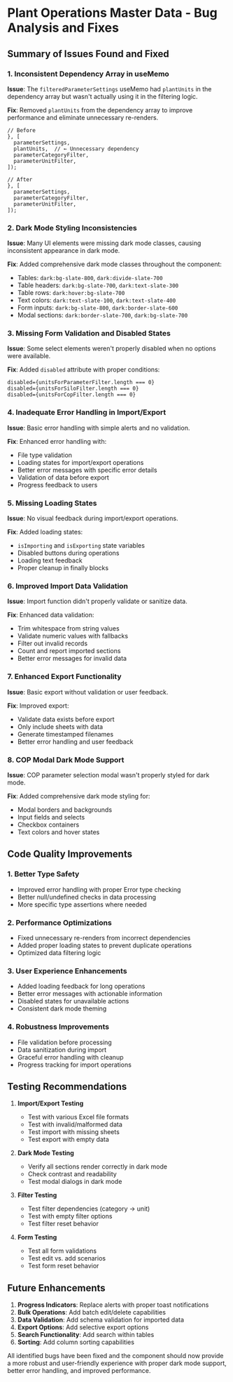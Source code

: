 # Plant Operations Master Data - Bug Analysis and Fixes

## Summary of Issues Found and Fixed

### 1. **Inconsistent Dependency Array in useMemo**

**Issue**: The `filteredParameterSettings` useMemo had `plantUnits` in the dependency array but wasn't actually using it in the filtering logic.

**Fix**: Removed `plantUnits` from the dependency array to improve performance and eliminate unnecessary re-renders.

```tsx
// Before
}, [
  parameterSettings,
  plantUnits,  // ← Unnecessary dependency
  parameterCategoryFilter,
  parameterUnitFilter,
]);

// After
}, [
  parameterSettings,
  parameterCategoryFilter,
  parameterUnitFilter,
]);
```

### 2. **Dark Mode Styling Inconsistencies**

**Issue**: Many UI elements were missing dark mode classes, causing inconsistent appearance in dark mode.

**Fix**: Added comprehensive dark mode classes throughout the component:

- Tables: `dark:bg-slate-800`, `dark:divide-slate-700`
- Table headers: `dark:bg-slate-700`, `dark:text-slate-300`
- Table rows: `dark:hover:bg-slate-700`
- Text colors: `dark:text-slate-100`, `dark:text-slate-400`
- Form inputs: `dark:bg-slate-800`, `dark:border-slate-600`
- Modal sections: `dark:border-slate-700`, `dark:bg-slate-700`

### 3. **Missing Form Validation and Disabled States**

**Issue**: Some select elements weren't properly disabled when no options were available.

**Fix**: Added `disabled` attribute with proper conditions:

```tsx
disabled={unitsForParameterFilter.length === 0}
disabled={unitsForSiloFilter.length === 0}
disabled={unitsForCopFilter.length === 0}
```

### 4. **Inadequate Error Handling in Import/Export**

**Issue**: Basic error handling with simple alerts and no validation.

**Fix**: Enhanced error handling with:

- File type validation
- Loading states for import/export operations
- Better error messages with specific error details
- Validation of data before export
- Progress feedback to users

### 5. **Missing Loading States**

**Issue**: No visual feedback during import/export operations.

**Fix**: Added loading states:

- `isImporting` and `isExporting` state variables
- Disabled buttons during operations
- Loading text feedback
- Proper cleanup in finally blocks

### 6. **Improved Import Data Validation**

**Issue**: Import function didn't properly validate or sanitize data.

**Fix**: Enhanced data validation:

- Trim whitespace from string values
- Validate numeric values with fallbacks
- Filter out invalid records
- Count and report imported sections
- Better error messages for invalid data

### 7. **Enhanced Export Functionality**

**Issue**: Basic export without validation or user feedback.

**Fix**: Improved export:

- Validate data exists before export
- Only include sheets with data
- Generate timestamped filenames
- Better error handling and user feedback

### 8. **COP Modal Dark Mode Support**

**Issue**: COP parameter selection modal wasn't properly styled for dark mode.

**Fix**: Added comprehensive dark mode styling for:

- Modal borders and backgrounds
- Input fields and selects
- Checkbox containers
- Text colors and hover states

## Code Quality Improvements

### 1. **Better Type Safety**

- Improved error handling with proper Error type checking
- Better null/undefined checks in data processing
- More specific type assertions where needed

### 2. **Performance Optimizations**

- Fixed unnecessary re-renders from incorrect dependencies
- Added proper loading states to prevent duplicate operations
- Optimized data filtering logic

### 3. **User Experience Enhancements**

- Added loading feedback for long operations
- Better error messages with actionable information
- Disabled states for unavailable actions
- Consistent dark mode theming

### 4. **Robustness Improvements**

- File validation before processing
- Data sanitization during import
- Graceful error handling with cleanup
- Progress tracking for import operations

## Testing Recommendations

1. **Import/Export Testing**

   - Test with various Excel file formats
   - Test with invalid/malformed data
   - Test import with missing sheets
   - Test export with empty data

2. **Dark Mode Testing**

   - Verify all sections render correctly in dark mode
   - Check contrast and readability
   - Test modal dialogs in dark mode

3. **Filter Testing**

   - Test filter dependencies (category → unit)
   - Test with empty filter options
   - Test filter reset behavior

4. **Form Testing**
   - Test all form validations
   - Test edit vs. add scenarios
   - Test form reset behavior

## Future Enhancements

1. **Progress Indicators**: Replace alerts with proper toast notifications
2. **Bulk Operations**: Add batch edit/delete capabilities
3. **Data Validation**: Add schema validation for imported data
4. **Export Options**: Add selective export options
5. **Search Functionality**: Add search within tables
6. **Sorting**: Add column sorting capabilities

All identified bugs have been fixed and the component should now provide a more robust and user-friendly experience with proper dark mode support, better error handling, and improved performance.
